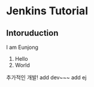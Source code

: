 
# Jenkins Tutorial

## Intoruduction

I am Eunjong

1. Hello
2. World

추가적인 개발!
add dev~~~
add ej 
